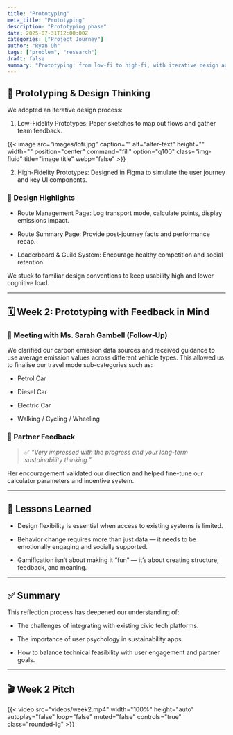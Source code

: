 ```yaml
---
title: "Prototyping"
meta_title: "Prototyping"
description: "Prototyping phase"
date: 2025-07-31T12:00:00Z
categories: ["Project Journey"]
author: "Ryan Oh"
tags: ["problem", "research"]
draft: false
summary: "Prototyping: from low-fi to high-fi, with iterative design and user feedback."
---
```




## 🧪 Prototyping & Design Thinking 


We adopted an iterative design process: 
1. Low-Fidelity Prototypes: Paper sketches to map out flows and gather team feedback. 

{{< image src="images/lofi.jpg" caption="" alt="alter-text" height="" width="" position="center" command="fill" option="q100" class="img-fluid" title="image title"  webp="false" >}}

2. High-Fidelity Prototypes: Designed in Figma to simulate the user journey and key UI components. 



### 🧭 Design Highlights 

  

- Route Management Page: Log transport mode, calculate points, display emissions impact. 

- Route Summary Page: Provide post-journey facts and performance recap. 

- Leaderboard & Guild System: Encourage healthy competition and social retention. 

  

We stuck to familiar design conventions to keep usability high and lower cognitive load. 

  

--- 

  

## 🗓️ Week 2: Prototyping with Feedback in Mind 

  

### 🤝 Meeting with Ms. Sarah Gambell (Follow-Up) 

  

We clarified our carbon emission data sources and received guidance to use average emission values across different vehicle types. This allowed us to finalise our travel mode sub-categories such as: 

  

- Petrol Car   

- Diesel Car   

- Electric Car   

- Walking / Cycling / Wheeling 

  

### 👀 Partner Feedback 

  

> ✅ _“Very impressed with the progress and your long-term sustainability thinking.”_ 

  

Her encouragement validated our direction and helped fine-tune our calculator parameters and incentive system. 

  

--- 

  

## 🔁 Lessons Learned 

  

- Design flexibility is essential when access to existing systems is limited. 

- Behavior change requires more than just data — it needs to be emotionally engaging and socially supported. 

- Gamification isn’t about making it “fun” — it’s about creating structure, feedback, and meaning. 

  

--- 

  

## ✅ Summary 

  

This reflection process has deepened our understanding of: 

  

- The challenges of integrating with existing civic tech platforms. 

- The importance of user psychology in sustainability apps. 

- How to balance technical feasibility with user engagement and partner goals. 



--- 




## 🎬 Week 2 Pitch 

{{< video src="videos/week2.mp4" width="100%" height="auto" autoplay="false" loop="false" muted="false" controls="true" class="rounded-lg" >}}
